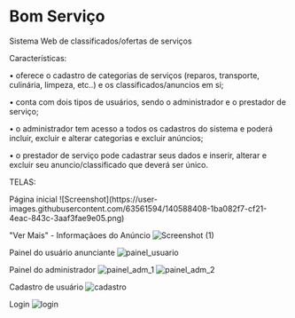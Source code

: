 # Bom Serviço

Sistema Web de classificados/ofertas de serviços

Características: 

• oferece o cadastro de categorias de serviços (reparos, transporte, culinária, limpeza, etc..) e os classificados/anuncios em si;

• conta com dois tipos de usuários, sendo o administrador e o prestador de serviço;

• o administrador tem acesso a todos os cadastros do sistema e poderá incluir, excluir e alterar categorias e excluir anúncios;

• o prestador de serviço pode cadastrar seus dados e inserir, alterar e excluir seu anuncio/classificado que deverá ser único.


TELAS:

<deatails>
  Página inicial
  ![Screenshot](https://user-images.githubusercontent.com/63561594/140588408-1ba082f7-cf21-4eac-843c-3aaf3fae9e05.png)
</details>


"Ver Mais" - Informaçãoes do Anúncio
![Screenshot (1)](https://user-images.githubusercontent.com/63561594/140588436-5c65dd63-c565-4bce-ad95-530141727760.png)

Painel do usuário anunciante
![painel_usuario](https://user-images.githubusercontent.com/63561594/140588467-1dcc8005-51f5-4274-8aa5-8c678934b63a.png)

Painel do administrador
![painel_adm_1](https://user-images.githubusercontent.com/63561594/140588482-f9d8217c-33cf-4130-bb74-cb3f14cd8326.png) ![painel_adm_2](https://user-images.githubusercontent.com/63561594/140588489-1872e781-116d-4e3f-9717-ff3802082a3d.png)

Cadastro de usuário
![cadastro](https://user-images.githubusercontent.com/63561594/140588494-0537003a-4103-4d64-981b-fc2776c3b514.png)

Login
![login](https://user-images.githubusercontent.com/63561594/140588497-bc443feb-2f21-4c4e-92a0-b82f5e5efd41.png)
